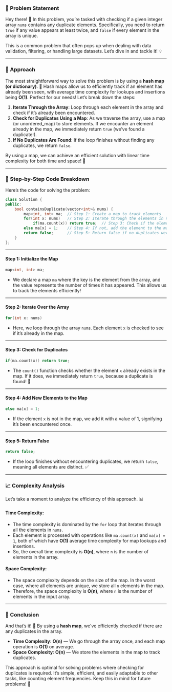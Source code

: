 ### 🚀 Problem Statement

Hey there! 👋 In this problem, you’re tasked with checking if a given integer array `nums` contains any duplicate elements. Specifically, you need to return `true` if any value appears at least twice, and `false` if every element in the array is unique.

This is a common problem that often pops up when dealing with data validation, filtering, or handling large datasets. Let’s dive in and tackle it! 💡

---

### 🧠 Approach

The most straightforward way to solve this problem is by using a **hash map (or dictionary)**. 🔑 Hash maps allow us to efficiently track if an element has already been seen, with average time complexity for lookups and insertions being **O(1)**. Perfect for our needs! Let’s break down the steps:

1. **Iterate Through the Array**: Loop through each element in the array and check if it’s already been encountered.
2. **Check for Duplicates Using a Map**: As we traverse the array, use a map (or unordered_map) to store elements. If we encounter an element already in the map, we immediately return `true` (we’ve found a duplicate!).
3. **If No Duplicates Are Found**: If the loop finishes without finding any duplicates, we return `false`.

By using a map, we can achieve an efficient solution with linear time complexity for both time and space! 🚀

---

### 🔨 Step-by-Step Code Breakdown

Here’s the code for solving the problem:

```cpp
class Solution {
public:
    bool containsDuplicate(vector<int>& nums) {
        map<int, int> ma;  // Step 1: Create a map to track elements
        for(int x: nums)   // Step 2: Iterate through the elements in nums
            if(ma.count(x)) return true;  // Step 3: Check if the element is already in the map
        else ma[x] = 1;    // Step 4: If not, add the element to the map
        return false;      // Step 5: Return false if no duplicates were found
    }
};
```

---

#### Step 1: Initialize the Map
```cpp
map<int, int> ma;
```
- We declare a map `ma` where the key is the element from the array, and the value represents the number of times it has appeared. This allows us to track the elements efficiently!

---

#### Step 2: Iterate Over the Array
```cpp
for(int x: nums)
```
- Here, we loop through the array `nums`. Each element `x` is checked to see if it’s already in the map.

---

#### Step 3: Check for Duplicates
```cpp
if(ma.count(x)) return true;
```
- The `count()` function checks whether the element `x` already exists in the map. If it does, we immediately return `true`, because a duplicate is found! 🎯

---

#### Step 4: Add New Elements to the Map
```cpp
else ma[x] = 1;
```
- If the element `x` is not in the map, we add it with a value of 1, signifying it’s been encountered once.

---

#### Step 5: Return False
```cpp
return false;
```
- If the loop finishes without encountering duplicates, we return `false`, meaning all elements are distinct. ✅

---

### 📈 Complexity Analysis

Let’s take a moment to analyze the efficiency of this approach. 📊

#### Time Complexity:
- The time complexity is dominated by the `for` loop that iterates through all the elements in `nums`.
- Each element is processed with operations like `ma.count(x)` and `ma[x] = 1`, both of which have **O(1)** average time complexity for map lookups and insertions.
- So, the overall time complexity is **O(n)**, where `n` is the number of elements in the array.

#### Space Complexity:
- The space complexity depends on the size of the map. In the worst case, where all elements are unique, we store all `n` elements in the map.
- Therefore, the space complexity is **O(n)**, where `n` is the number of elements in the input array.

---

### 🏁 Conclusion

And that’s it! 🎉 By using a **hash map**, we’ve efficiently checked if there are any duplicates in the array.

- **Time Complexity**: **O(n)** — We go through the array once, and each map operation is **O(1)** on average.
- **Space Complexity**: **O(n)** — We store the elements in the map to track duplicates.

This approach is optimal for solving problems where checking for duplicates is required. It’s simple, efficient, and easily adaptable to other tasks, like counting element frequencies. Keep this in mind for future problems! 🌟